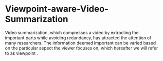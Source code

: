 # Viewpoint-aware-Video-Summarization
Video summarization, which compresses a video by extracting the important parts while avoiding redundancy, has attracted the attention of many researchers. The information deemed important can be varied based on the particular aspect the viewer focuses on, which hereafter we will refer to as viewpoint .
